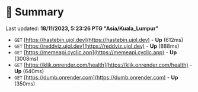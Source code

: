# 📖 Summary
Last updated: **18/11/2023, 5:23:26 PTG "Asia/Kuala_Lumpur"**

- `GET` [https://hastebin.ujol.dev](https://hastebin.ujol.dev) - **Up** (612ms)
- `GET` [https://reddviz.ujol.dev](https://reddviz.ujol.dev) - **Up** (888ms)
- `GET` [https://memeapi.cyclic.app](https://memeapi.cyclic.app) - **Up** (3008ms)
- `GET` [https://klik.onrender.com/health](https://klik.onrender.com/health) - **Up** (640ms)
- `GET` [https://dumb.onrender.com](https://dumb.onrender.com) - **Up** (350ms)

